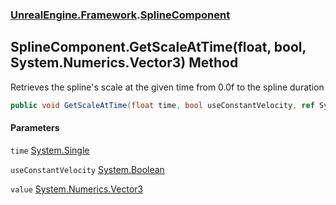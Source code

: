 ### [UnrealEngine.Framework](./UnrealEngine-Framework.md 'UnrealEngine.Framework').[SplineComponent](./SplineComponent.md 'UnrealEngine.Framework.SplineComponent')
## SplineComponent.GetScaleAtTime(float, bool, System.Numerics.Vector3) Method
Retrieves the spline's scale at the given time from 0.0f to the spline duration  
```csharp
public void GetScaleAtTime(float time, bool useConstantVelocity, ref System.Numerics.Vector3 value);
```
#### Parameters
<a name='UnrealEngine-Framework-SplineComponent-GetScaleAtTime(float_bool_System-Numerics-Vector3)-time'></a>
`time` [System.Single](https://docs.microsoft.com/en-us/dotnet/api/System.Single 'System.Single')  
  
<a name='UnrealEngine-Framework-SplineComponent-GetScaleAtTime(float_bool_System-Numerics-Vector3)-useConstantVelocity'></a>
`useConstantVelocity` [System.Boolean](https://docs.microsoft.com/en-us/dotnet/api/System.Boolean 'System.Boolean')  
  
<a name='UnrealEngine-Framework-SplineComponent-GetScaleAtTime(float_bool_System-Numerics-Vector3)-value'></a>
`value` [System.Numerics.Vector3](https://docs.microsoft.com/en-us/dotnet/api/System.Numerics.Vector3 'System.Numerics.Vector3')  
  
